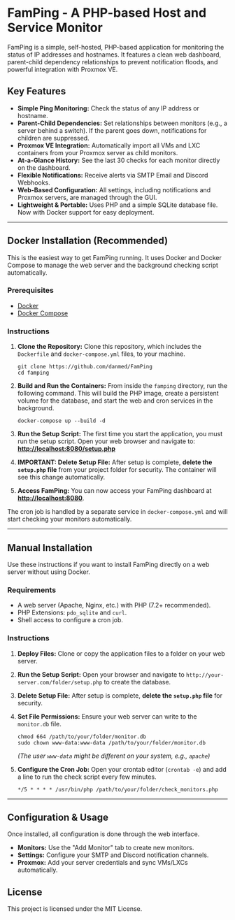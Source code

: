 # FamPing - A PHP-based Host and Service Monitor

FamPing is a simple, self-hosted, PHP-based application for monitoring the status of IP addresses and hostnames. It features a clean web dashboard, parent-child dependency relationships to prevent notification floods, and powerful integration with Proxmox VE.

## Key Features

* **Simple Ping Monitoring:** Check the status of any IP address or hostname.
* **Parent-Child Dependencies:** Set relationships between monitors (e.g., a server behind a switch). If the parent goes down, notifications for children are suppressed.
* **Proxmox VE Integration:** Automatically import all VMs and LXC containers from your Proxmox server as child monitors.
* **At-a-Glance History:** See the last 30 checks for each monitor directly on the dashboard.
* **Flexible Notifications:** Receive alerts via SMTP Email and Discord Webhooks.
* **Web-Based Configuration:** All settings, including notifications and Proxmox servers, are managed through the GUI.
* **Lightweight & Portable:** Uses PHP and a simple SQLite database file. Now with Docker support for easy deployment.

---

## Docker Installation (Recommended)

This is the easiest way to get FamPing running. It uses Docker and Docker Compose to manage the web server and the background checking script automatically.

### Prerequisites

* [Docker](https://www.docker.com/get-started)
* [Docker Compose](https://docs.docker.com/compose/install/)

### Instructions

1.  **Clone the Repository:**
    Clone this repository, which includes the `Dockerfile` and `docker-compose.yml` files, to your machine.
    ```
    git clone https://github.com/danmed/FamPing
    cd famping
    ```

2.  **Build and Run the Containers:**
    From inside the `famping` directory, run the following command. This will build the PHP image, create a persistent volume for the database, and start the web and cron services in the background.
    ```
    docker-compose up --build -d
    ```

3.  **Run the Setup Script:**
    The first time you start the application, you must run the setup script. Open your web browser and navigate to:
    **[http://localhost:8080/setup.php](http://localhost:8080/setup.php)**

4.  **IMPORTANT: Delete Setup File:**
    After setup is complete, **delete the `setup.php` file** from your project folder for security. The container will see this change automatically.

5.  **Access FamPing:**
    You can now access your FamPing dashboard at **[http://localhost:8080](http://localhost:8080)**.

The cron job is handled by a separate service in `docker-compose.yml` and will start checking your monitors automatically.

---

## Manual Installation

Use these instructions if you want to install FamPing directly on a web server without using Docker.

### Requirements

* A web server (Apache, Nginx, etc.) with PHP (7.2+ recommended).
* PHP Extensions: `pdo_sqlite` and `curl`.
* Shell access to configure a cron job.

### Instructions

1.  **Deploy Files:**
    Clone or copy the application files to a folder on your web server.

2.  **Run the Setup Script:**
    Open your browser and navigate to `http://your-server.com/folder/setup.php` to create the database.

3.  **Delete Setup File:**
    After setup is complete, **delete the `setup.php` file** for security.

4.  **Set File Permissions:**
    Ensure your web server can write to the `monitor.db` file.
    ```
    chmod 664 /path/to/your/folder/monitor.db
    sudo chown www-data:www-data /path/to/your/folder/monitor.db
    ```
    *(The user `www-data` might be different on your system, e.g., `apache`)*

5.  **Configure the Cron Job:**
    Open your crontab editor (`crontab -e`) and add a line to run the check script every few minutes.
    ```
    */5 * * * * /usr/bin/php /path/to/your/folder/check_monitors.php
    ```

---

## Configuration & Usage

Once installed, all configuration is done through the web interface.

* **Monitors:** Use the "Add Monitor" tab to create new monitors.
* **Settings:** Configure your SMTP and Discord notification channels.
* **Proxmox:** Add your server credentials and sync VMs/LXCs automatically.

## License

This project is licensed under the MIT License.

